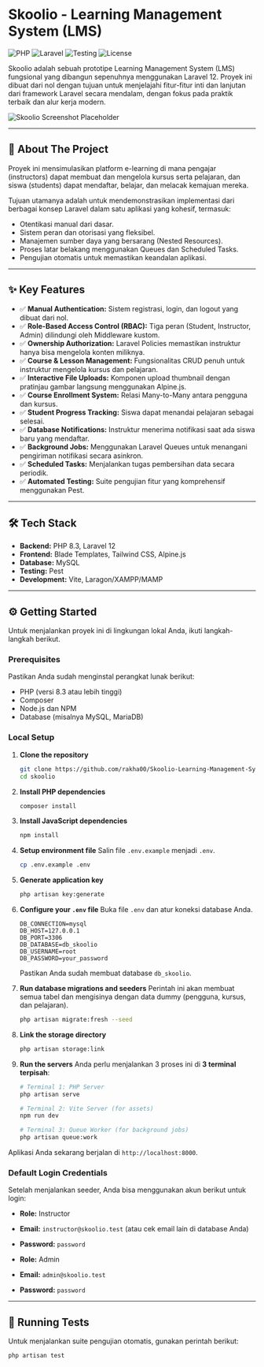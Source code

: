 # Skoolio - Learning Management System (LMS)

![PHP](https://img.shields.io/badge/PHP-8.3%2B-777BB4?style=for-the-badge&logo=php)
![Laravel](https://img.shields.io/badge/Laravel-12.x-FF2D20?style=for-the-badge&logo=laravel)
![Testing](https://img.shields.io/badge/Testing-Pest-C5A13A?style=for-the-badge&logo=pest)
![License](https://img.shields.io/badge/License-MIT-blue.svg?style=for-the-badge)

Skoolio adalah sebuah prototipe Learning Management System (LMS) fungsional yang dibangun sepenuhnya menggunakan Laravel 12. Proyek ini dibuat dari nol dengan tujuan untuk menjelajahi fitur-fitur inti dan lanjutan dari framework Laravel secara mendalam, dengan fokus pada praktik terbaik dan alur kerja modern.

![Skoolio Screenshot Placeholder](https://i.imgur.com/TTOD7Yn.jpeg)


---

## 🚀 About The Project

Proyek ini mensimulasikan platform e-learning di mana pengajar (instructors) dapat membuat dan mengelola kursus serta pelajaran, dan siswa (students) dapat mendaftar, belajar, dan melacak kemajuan mereka.

Tujuan utamanya adalah untuk mendemonstrasikan implementasi dari berbagai konsep Laravel dalam satu aplikasi yang kohesif, termasuk:

-   Otentikasi manual dari dasar.
-   Sistem peran dan otorisasi yang fleksibel.
-   Manajemen sumber daya yang bersarang (Nested Resources).
-   Proses latar belakang menggunakan Queues dan Scheduled Tasks.
-   Pengujian otomatis untuk memastikan keandalan aplikasi.

---

## ✨ Key Features

-   ✅ **Manual Authentication:** Sistem registrasi, login, dan logout yang dibuat dari nol.
-   ✅ **Role-Based Access Control (RBAC):** Tiga peran (Student, Instructor, Admin) dilindungi oleh Middleware kustom.
-   ✅ **Ownership Authorization:** Laravel Policies memastikan instruktur hanya bisa mengelola konten miliknya.
-   ✅ **Course & Lesson Management:** Fungsionalitas CRUD penuh untuk instruktur mengelola kursus dan pelajaran.
-   ✅ **Interactive File Uploads:** Komponen upload thumbnail dengan pratinjau gambar langsung menggunakan Alpine.js.
-   ✅ **Course Enrollment System:** Relasi Many-to-Many antara pengguna dan kursus.
-   ✅ **Student Progress Tracking:** Siswa dapat menandai pelajaran sebagai selesai.
-   ✅ **Database Notifications:** Instruktur menerima notifikasi saat ada siswa baru yang mendaftar.
-   ✅ **Background Jobs:** Menggunakan Laravel Queues untuk menangani pengiriman notifikasi secara asinkron.
-   ✅ **Scheduled Tasks:** Menjalankan tugas pembersihan data secara periodik.
-   ✅ **Automated Testing:** Suite pengujian fitur yang komprehensif menggunakan Pest.

---

## 🛠️ Tech Stack

-   **Backend:** PHP 8.3, Laravel 12
-   **Frontend:** Blade Templates, Tailwind CSS, Alpine.js
-   **Database:** MySQL
-   **Testing:** Pest
-   **Development:** Vite, Laragon/XAMPP/MAMP

---

## ⚙️ Getting Started

Untuk menjalankan proyek ini di lingkungan lokal Anda, ikuti langkah-langkah berikut.

### Prerequisites

Pastikan Anda sudah menginstal perangkat lunak berikut:

-   PHP (versi 8.3 atau lebih tinggi)
-   Composer
-   Node.js dan NPM
-   Database (misalnya MySQL, MariaDB)

### Local Setup

1.  **Clone the repository**

    ```bash
    git clone https://github.com/rakha00/Skoolio-Learning-Management-System.git
    cd skoolio
    ```

2.  **Install PHP dependencies**

    ```bash
    composer install
    ```

3.  **Install JavaScript dependencies**

    ```bash
    npm install
    ```

4.  **Setup environment file**
    Salin file `.env.example` menjadi `.env`.

    ```bash
    cp .env.example .env
    ```

5.  **Generate application key**

    ```bash
    php artisan key:generate
    ```

6.  **Configure your `.env` file**
    Buka file `.env` dan atur koneksi database Anda.

    ```env
    DB_CONNECTION=mysql
    DB_HOST=127.0.0.1
    DB_PORT=3306
    DB_DATABASE=db_skoolio
    DB_USERNAME=root
    DB_PASSWORD=your_password
    ```

    Pastikan Anda sudah membuat database `db_skoolio`.

7.  **Run database migrations and seeders**
    Perintah ini akan membuat semua tabel dan mengisinya dengan data dummy (pengguna, kursus, dan pelajaran).

    ```bash
    php artisan migrate:fresh --seed
    ```

8.  **Link the storage directory**

    ```bash
    php artisan storage:link
    ```

9.  **Run the servers**
    Anda perlu menjalankan 3 proses ini di **3 terminal terpisah**:

    ```bash
    # Terminal 1: PHP Server
    php artisan serve

    # Terminal 2: Vite Server (for assets)
    npm run dev

    # Terminal 3: Queue Worker (for background jobs)
    php artisan queue:work
    ```

Aplikasi Anda sekarang berjalan di `http://localhost:8000`.

### Default Login Credentials

Setelah menjalankan seeder, Anda bisa menggunakan akun berikut untuk login:

-   **Role:** Instructor
-   **Email:** `instructor@skoolio.test` (atau cek email lain di database Anda)
-   **Password:** `password`

-   **Role:** Admin
-   **Email:** `admin@skoolio.test`
-   **Password:** `password`

---

## 🧪 Running Tests

Untuk menjalankan suite pengujian otomatis, gunakan perintah berikut:

```bash
php artisan test
```

